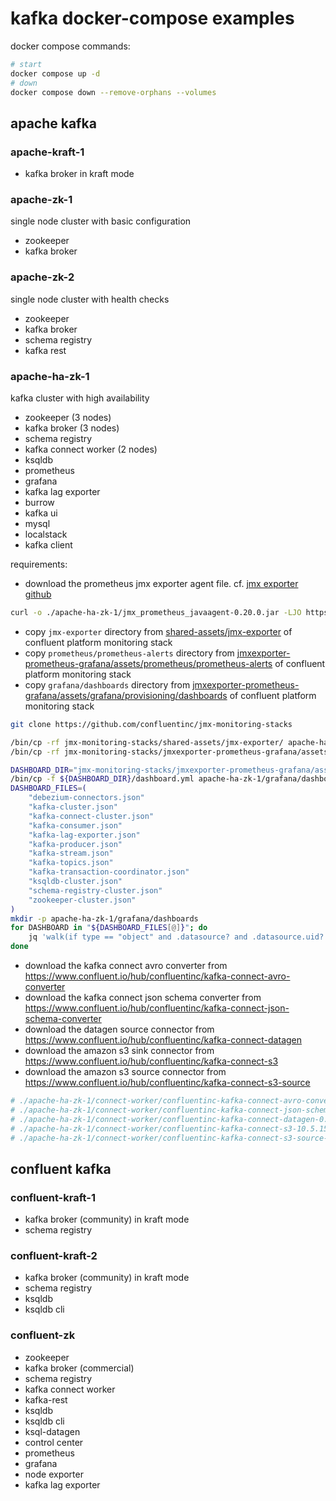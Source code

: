 # kafka docker-compose examples

docker compose commands:

```sh
# start
docker compose up -d
# down
docker compose down --remove-orphans --volumes
```

## apache kafka

### apache-kraft-1

- kafka broker in kraft mode

### apache-zk-1

single node cluster with basic configuration

- zookeeper
- kafka broker

### apache-zk-2

single node cluster with health checks

- zookeeper
- kafka broker
- schema registry
- kafka rest

### apache-ha-zk-1

kafka cluster with high availability

- zookeeper (3 nodes)
- kafka broker (3 nodes)
- schema registry
- kafka connect worker (2 nodes)
- ksqldb
- prometheus
- grafana
- kafka lag exporter
- burrow
- kafka ui
- mysql
- localstack
- kafka client

requirements:

- download the prometheus jmx exporter agent file. cf. [jmx exporter github](https://github.com/prometheus/jmx_exporter)

```sh
curl -o ./apache-ha-zk-1/jmx_prometheus_javaagent-0.20.0.jar -LJO https://repo.maven.apache.org/maven2/io/prometheus/jmx/jmx_prometheus_javaagent/0.20.0/jmx_prometheus_javaagent-0.20.0.jar
```

- copy `jmx-exporter` directory from [shared-assets/jmx-exporter](https://github.com/confluentinc/jmx-monitoring-stacks/tree/main/shared-assets/jmx-exporter) of confluent platform monitoring stack
- copy `prometheus/prometheus-alerts` directory from [jmxexporter-prometheus-grafana/assets/prometheus/prometheus-alerts](https://github.com/confluentinc/jmx-monitoring-stacks/tree/main/jmxexporter-prometheus-grafana/assets/prometheus/prometheus-alerts) of confluent platform monitoring stack
- copy `grafana/dashboards` directory from [jmxexporter-prometheus-grafana/assets/grafana/provisioning/dashboards](https://github.com/confluentinc/jmx-monitoring-stacks/tree/main/jmxexporter-prometheus-grafana/assets/grafana/provisioning/dashboards) of confluent platform monitoring stack

```sh
git clone https://github.com/confluentinc/jmx-monitoring-stacks

/bin/cp -rf jmx-monitoring-stacks/shared-assets/jmx-exporter/ apache-ha-zk-1/jmx-exporter/
/bin/cp -rf jmx-monitoring-stacks/jmxexporter-prometheus-grafana/assets/prometheus/prometheus-alerts/ apache-ha-zk-1/prometheus/prometheus-alerts/

DASHBOARD_DIR="jmx-monitoring-stacks/jmxexporter-prometheus-grafana/assets/grafana/provisioning/dashboards"
/bin/cp -f ${DASHBOARD_DIR}/dashboard.yml apache-ha-zk-1/grafana/dashboards/
DASHBOARD_FILES=(
    "debezium-connectors.json"
    "kafka-cluster.json"
    "kafka-connect-cluster.json"
    "kafka-consumer.json"
    "kafka-lag-exporter.json"
    "kafka-producer.json"
    "kafka-stream.json"
    "kafka-topics.json"
    "kafka-transaction-coordinator.json"
    "ksqldb-cluster.json"
    "schema-registry-cluster.json"
    "zookeeper-cluster.json"
)
mkdir -p apache-ha-zk-1/grafana/dashboards
for DASHBOARD in "${DASHBOARD_FILES[@]}"; do
    jq 'walk(if type == "object" and .datasource? and .datasource.uid? then .datasource.uid = "prometheus" else . end)' ${DASHBOARD_DIR}/${DASHBOARD} > apache-ha-zk-1/grafana/dashboards/${DASHBOARD}
done
```

- download the kafka connect avro converter from <https://www.confluent.io/hub/confluentinc/kafka-connect-avro-converter>
- download the kafka connect json schema converter from <https://www.confluent.io/hub/confluentinc/kafka-connect-json-schema-converter>
- download the datagen source connector from <https://www.confluent.io/hub/confluentinc/kafka-connect-datagen>
- download the amazon s3 sink connector from <https://www.confluent.io/hub/confluentinc/kafka-connect-s3>
- download the amazon s3 source connector from <https://www.confluent.io/hub/confluentinc/kafka-connect-s3-source>

```sh
# ./apache-ha-zk-1/connect-worker/confluentinc-kafka-connect-avro-converter-7.7.0.zip
# ./apache-ha-zk-1/connect-worker/confluentinc-kafka-connect-json-schema-converter-7.7.0.zip
# ./apache-ha-zk-1/connect-worker/confluentinc-kafka-connect-datagen-0.6.5.zip
# ./apache-ha-zk-1/connect-worker/confluentinc-kafka-connect-s3-10.5.15.zip
# ./apache-ha-zk-1/connect-worker/confluentinc-kafka-connect-s3-source-2.6.5.zip
```

## confluent kafka

### confluent-kraft-1

- kafka broker (community) in kraft mode
- schema registry

### confluent-kraft-2

- kafka broker (community) in kraft mode
- schema registry
- ksqldb
- ksqldb cli

### confluent-zk

- zookeeper
- kafka broker (commercial)
- schema registry
- kafka connect worker
- kafka-rest
- ksqldb
- ksqldb cli
- ksql-datagen
- control center
- prometheus
- grafana
- node exporter
- kafka lag exporter
